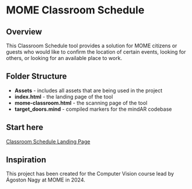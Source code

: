 # MOME Classroom Schedule
## Overview
This Classroom Schedule tool provides a solution for MOME citizens or guests who would like to confirm the location of certain events, looking for others, or looking for an available place to work.


## Folder Structure

* **Assets** - includes all assets that are being used in the project
* **index.html** - the landing page of the tool
* **mome-classroom.html** - the scanning page of the tool
* **target_doors.mind** - compiled markers for the mindAR codebase

## Start here

[Classroom Schedule Landing Page](https://pereviki.github.io/semantic-vision/007_augmented_reality_image_tracking/calssroom-schedule/index.html)


## Inspiration
This project has been created for the Computer Vision course lead by Ágoston Nagy at MOME in 2024.